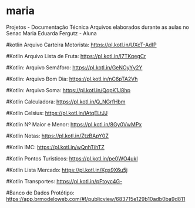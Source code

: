 # maria
Projetos - Documentação Técnica
Arquivos elaborados durante as aulas no Senac
Maria Eduarda Fergutz - Aluna

#kotlin
Arquivo Carteira Motorista: https://pl.kotl.in/UXcT-AdIP

#Kotlin
Arquivo Lista de Fruta: https://pl.kotl.in/I7TKqegCr

#Kotlin:
Arquivo Semáforo: https://pl.kotl.in/GeNOyYy2Y

#Kotlin:
Arquivo Bom Dia: https://pl.kotl.in/nC6pTA2Vh

#Kotlin:
Arquivo Soma: https://pl.kotl.in/QopK1J8hp

#Kotlin Calculadora: https://pl.kotl.in/Q_NGrfHbm

#Kotlin Celsius: https://pl.kotl.in/iAtqELtJJ

#Kotlin Nº Maior e Menor: https://pl.kotl.in/8Gy0VwMPx

#Kotlin Notas: https://pl.kotl.in/ZtzBApY0Z

#Kotlin IMC: https://pl.kotl.in/wQnhTihTZ

#Kotlin Pontos Turisticos: https://pl.kotl.in/pe0WO4ukI

#Kotlin Lista Mercado: https://pl.kotl.in/Kgs9X6u5j

#Kotlin Transportes: https://pl.kotl.in/pFtoyc4G-

#Banco de Dados Protótipo: https://app.brmodeloweb.com/#!/publicview/683715e129b10adb0ba9d811
